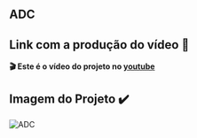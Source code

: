 ## ADC

## Link com a produção do vídeo 🎥
**🎬 Este é o vídeo do  projeto no [youtube](https://youtu.be/k9pU-2lRVI0)**

## Imagem do Projeto ✔️
![ADC](https://github.com/user-attachments/assets/5cbaa9d1-7e7e-419c-94c4-9a4fa2f0e69e)
